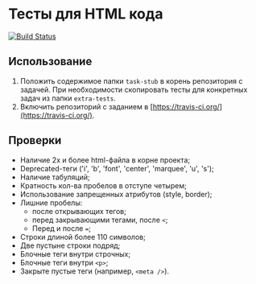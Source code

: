 # Тесты для HTML кода
[![Build Status](https://travis-ci.org/urfu-2015/html-test-suite.svg)](https://travis-ci.org/urfu-2015/html-test-suite)

## Использование
1. Положить содержимое папки `task-stub` в корень репозитория с задачей. При необходимости скопировать тесты для
конкретных задач из папки `extra-tests`.
2. Включить репозиторий с заданием в [https://travis-ci.org/](https://travis-ci.org/).

## Проверки
* Наличие 2х и более html-файла в корне проекта;
* Deprecated-теги ('i', 'b', 'font', 'center', 'marquee', 'u', 's');
* Наличие табуляций;
* Кратность кол-ва пробелов в отступе четырем;
* Использование запрещенных атрибутов (style, border);
* Лишние пробелы:
  * после открывающих тегов;
  * перед закрывающими тегами, после `<`;
  * Перед и после `=`;
* Строки длиной более 110 символов;
* Две пустыне строки подряд;
* Блочные теги внутри строчных;
* Блочные теги внутри `<p>`;
* Закрыте пустые теги (например, `<meta />`).
